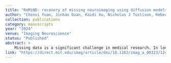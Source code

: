 ```yaml
---
title: "ReMiND: recovery of missing neuroimaging using diffusion models with application to Alzheimer’s disease"
author: "Chenxi Yuan, Jinhao Duan, Kaidi Xu, Nicholas J Tustison, Rebecca A Hubbard, Kristin A Linn"
collection: publications
category: manuscripts
year: "2024"
venue: "Imaging Neuroscience"
status: "Published"
abstract: >
    Missing data is a significant challenge in medical research. In longitudinal studies of Alzheimer’s disease (AD) where structural magnetic resonance imaging (MRI) is collected from individuals at multiple time points, participants may miss a study visit or drop out. Additionally, technical issues such as participant motion in the scanner may result in unusable imaging data at designated visits. Such missing data may hinder the development of high-quality imaging-based biomarkers. To address the problem of missing MRI data in studies of AD, we introduced a novel 3D diffusion model specifically designed for imputing missing structural MRI (Recovery of Missing Neuroimaging using Diffusion models (ReMiND)). The model generates a whole-brain image conditional on a single structural MRI observed at a past visit or conditional on one past and one future observed structural MRI relative to the missing observation. The performance of models was compared with two alternative imputation approaches: forward filling and image generation using variational autoencoders. Experimental results show that our method can generate 3D structural MRI with high similarity to ground-truth images at designated visits. Furthermore, images generated using ReMiND show relatively lower differences in volume estimation between the imputed and observed images compared to images generated by forward filling or autoencoders. Additionally, ReMiND provides more accurate estimated rates of atrophy over time in important anatomical brain regions than the two comparator methods. Our 3D diffusion model can impute missing structural MRI data at a single designated visit and outperforms alternative methods for imputing whole-brain images that are missing from longitudinal trajectories.
link: "https://direct.mit.edu/imag/article/doi/10.1162/imag_a_00323/124778"
---
```


<!--Using [MathJax](https://www.mathjax.org/) in the description is supported - $$E=mc^2$$ - however, the use must be mindful that the default delimiters are `$$...$$` and `\\[...\\]` which differs from the `$...$` that is typically expected.
-->
